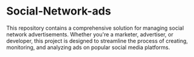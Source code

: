 # Social-Network-ads
This repository contains a comprehensive solution for managing social network advertisements. Whether you're a marketer, advertiser, or developer, this project is designed to streamline the process of creating, monitoring, and analyzing ads on popular social media platforms.
